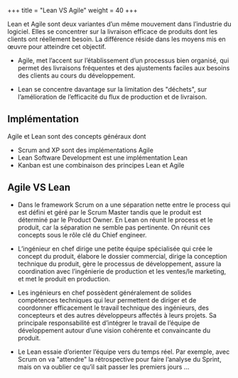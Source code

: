 
+++
title = "Lean VS Agile"
weight = 40
+++

Lean et Agile sont deux variantes d’un même mouvement dans l’industrie du logiciel. Elles
se concentrer sur la livraison efficace de produits dont les clients ont réellement besoin. La
différence réside dans les moyens mis en œuvre pour atteindre cet objectif.

- Agile, met l’accent sur l’établissement d’un processus bien organisé, qui permet des livraisons
fréquentes et des ajustements faciles aux besoins des clients au cours du développement.

- Lean se concentre davantage sur la limitation des "déchets", sur l’amélioration de l’efficacité
du flux de production et de livraison.

## Implémentation
Agile et Lean sont des concepts généraux dont
- Scrum and XP sont des implémentations Agile
- Lean Software Development est une implémentation Lean
- Kanban est une combinaison des principes Lean et Agile

## Agile VS Lean
- Dans le framework Scrum on a une séparation nette entre le process qui est défini et géré par
le Scrum Master tandis que le produit est déterminé par le Product Owner.
En Lean on réunit le process et le produit, car la séparation ne semble pas pertinente. On
réunit ces concepts sous le rôle clé du Chief engineer.

- L’ingénieur en chef dirige une petite équipe spécialisée qui crée le concept du produit, élabore
le dossier commercial, dirige la conception technique du produit, gère le processus de développement, assure la coordination avec l’ingénierie de production et les ventes/le marketing, et met le produit en production.

- Les ingénieurs en chef possèdent généralement de solides compétences techniques qui leur
permettent de diriger et de coordonner efficacement le travail technique des ingénieurs, des
concepteurs et des autres développeurs affectés à leurs projets. Sa principale responsabilité est d’intégrer le travail de l’équipe de développement autour d’une vision cohérente et
convaincante du produit.

- Le Lean essaie d’orienter l’équipe vers du temps réel. Par exemple, avec Scrum on va "attendre" la rétrospective pour faire l’analyse du Sprint, mais on va oublier ce qu’il sait passer les premiers jours ...